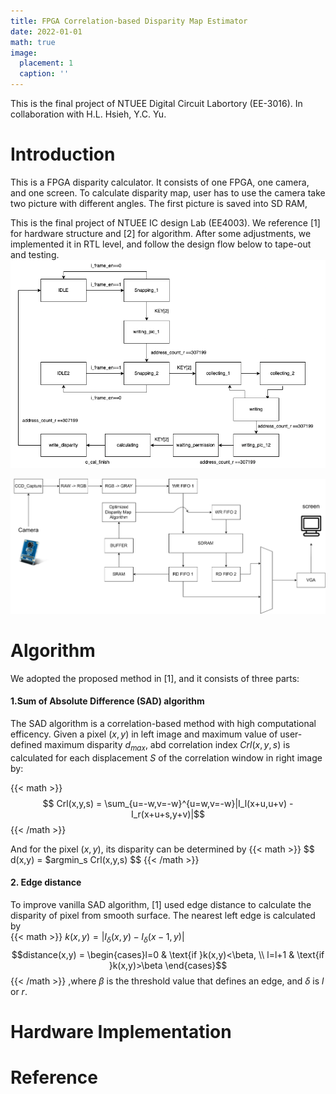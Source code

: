 ```yaml
---
title: FPGA Correlation-based Disparity Map Estimator
date: 2022-01-01
math: true
image:
  placement: 1
  caption: ''
---
```

This is the final project of NTUEE Digital Circuit Labortory (EE-3016).
In collaboration with H.L. Hsieh, Y.C. Yu.

# Introduction
This is a FPGA disparity calculator. It consists of one FPGA, one camera, and one screen. To calculate disparity map, user has to use the camera take two picture with different angles. The first picture is saved into SD RAM, 


This is the final project of NTUEE IC design Lab (EE4003).
We reference [1] for hardware structure and [2] for algorithm. After some adjustments, we implemented it in RTL level, and follow the design flow below to tape-out and testing. 
![png](img/DCLab_final_FSM.drawio.png "Finite state machine")

![png](img/block_diagram.png "Block Diagram")


# Algorithm
We adopted the proposed method in [1], and it consists of three parts:
#### 1.Sum of Absolute Difference (SAD) algorithm
The SAD algorithm is a correlation-based method with high computational efficency. Given a pixel $(x,y)$ in left image and maximum value of user-defined maximum disparity $d_{max}$, abd correlation index $Crl(x,y,s)$ is calculated for each displacement $S$ of the correlation window in right image by:

{{< math >}}
$$ Crl(x,y,s) = \sum_{u=-w,v=-w}^{u=w,v=-w}|I_l(x+u,u+v) - I_r(x+u+s,y+v)|$$
{{< /math >}}

And for the pixel $(x,y)$, its disparity can be determined by 
{{< math >}}
$$ d(x,y) = $argmin_s Crl(x,y,s) $$
{{< /math >}}

#### 2. Edge distance
To improve vanilla SAD algorithm, [1] used edge distance to calculate the disparity of pixel from smooth surface. The nearest left edge is calculated by  
{{< math >}}
$k(x,y) = |I_{\delta}(x,y)-I_{\delta}(x-1,y)|$
$$distance(x,y) = \begin{cases}l=0 & \text{if }k(x,y)<\beta, \\
l=l+1 & \text{if }k(x,y)>\beta \end{cases}$$
{{< /math >}}
,where $\beta$ is the threshold value that defines an edge, and $\delta$ is $l$ or $r$.
# Hardware Implementation


# Reference


